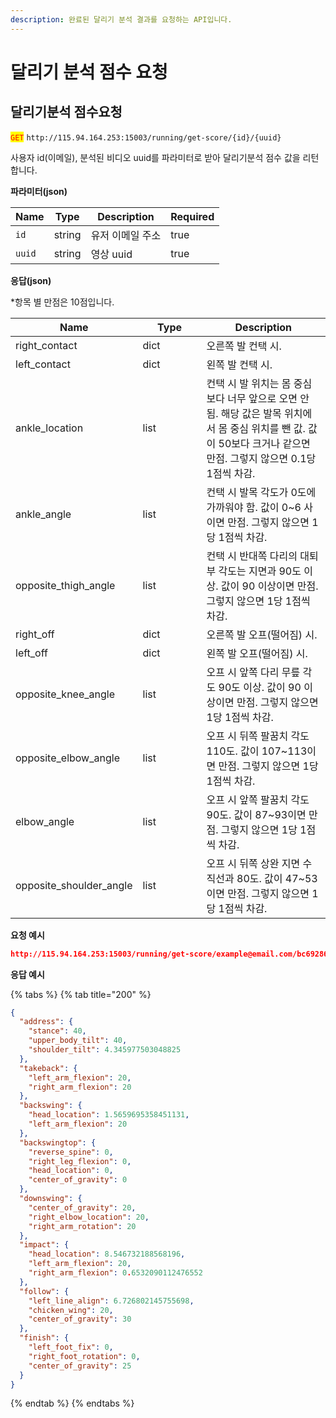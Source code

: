 ```yaml
---
description: 완료된 달리기 분석 결과를 요청하는 API입니다.
---
```


# 달리기 분석 점수 요청

## 달리기분석 점수요청

<mark style="color:red;">`GET`</mark> `http://115.94.164.253:15003/running/get-score/{id}/{uuid}`

사용자 id(이메일), 분석된 비디오 uuid를 파라미터로 받아 달리기분석 점수 값을 리턴합니다.

**파라미터(json)**

<table><thead><tr><th>Name</th><th>Type</th><th>Description</th><th data-type="checkbox">Required</th></tr></thead><tbody><tr><td><code>id</code></td><td>string</td><td>유저 이메일 주소</td><td>true</td></tr><tr><td><code>uuid</code></td><td>string</td><td>영상 uuid</td><td>true</td></tr></tbody></table>

**응답(json)**

\*항목 별 만점은 10점입니다.

<table><thead><tr><th width="126">Name</th><th width="86">Type</th><th>Description</th></tr></thead><tbody><tr><td>right_contact</td><td>dict</td><td>오른쪽 발 컨택 시.</td></tr><tr><td>left_contact</td><td>dict</td><td>왼쪽 발 컨택 시.</td></tr><tr><td>ankle_location</td><td>list</td><td>컨택 시 발 위치는 몸 중심보다 너무 앞으로 오면 안 됨. 해당 값은 발목 위치에서 몸 중심 위치를 뺀 값. 값이 50보다 크거나 같으면 만점. 그렇지 않으면 0.1당 1점씩 차감.</td></tr><tr><td>ankle_angle</td><td>list</td><td>컨택 시 발목 각도가 0도에 가까워야 함. 값이 0~6 사이면 만점. 그렇지 않으면 1당 1점씩 차감.</td></tr><tr><td>opposite_thigh_angle</td><td>list</td><td>컨택 시 반대쪽 다리의 대퇴부 각도는 지면과 90도 이상. 값이 90 이상이면 만점. 그렇지 않으면 1당 1점씩 차감.</td></tr><tr><td>right_off</td><td>dict</td><td>오른쪽 발 오프(떨어짐) 시.</td></tr><tr><td>left_off</td><td>dict</td><td>왼쪽 발 오프(떨어짐) 시.</td></tr><tr><td>opposite_knee_angle</td><td>list</td><td>오프 시 앞쪽 다리 무릎 각도 90도 이상. 값이 90 이상이면 만점. 그렇지 않으면 1당 1점씩 차감.</td></tr><tr><td>opposite_elbow_angle</td><td>list</td><td>오프 시 뒤쪽 팔꿈치 각도 110도. 값이 107~113이면 만점. 그렇지 않으면 1당 1점씩 차감.</td></tr><tr><td>elbow_angle</td><td>list</td><td>오프 시 앞쪽 팔꿈치 각도 90도. 값이 87~93이면 만점. 그렇지 않으면 1당 1점씩 차감.</td></tr><tr><td>opposite_shoulder_angle</td><td>list</td><td>오프 시 뒤쪽 상완 지면 수직선과 80도. 값이 47~53이면 만점. 그렇지 않으면 1당 1점씩 차감.</td></tr></tbody></table>

**요청 예시**

```json
http://115.94.164.253:15003/running/get-score/example@email.com/bc692864-0243-4d41-bce3-7658c92ef0c5
```

**응답 예시**

{% tabs %}
{% tab title="200" %}
```json
{
  "address": {
    "stance": 40,
    "upper_body_tilt": 40,
    "shoulder_tilt": 4.345977503048825
  },
  "takeback": {
    "left_arm_flexion": 20,
    "right_arm_flexion": 20
  },
  "backswing": {
    "head_location": 1.5659695358451131,
    "left_arm_flexion": 20
  },
  "backswingtop": {
    "reverse_spine": 0,
    "right_leg_flexion": 0,
    "head_location": 0,
    "center_of_gravity": 0
  },
  "downswing": {
    "center_of_gravity": 20,
    "right_elbow_location": 20,
    "right_arm_rotation": 20
  },
  "impact": {
    "head_location": 8.546732188568196,
    "left_arm_flexion": 20,
    "right_arm_flexion": 0.6532090112476552
  },
  "follow": {
    "left_line_align": 6.726802145755698,
    "chicken_wing": 20,
    "center_of_gravity": 30
  },
  "finish": {
    "left_foot_fix": 0,
    "right_foot_rotation": 0,
    "center_of_gravity": 25
  }
}

```
{% endtab %}
{% endtabs %}
